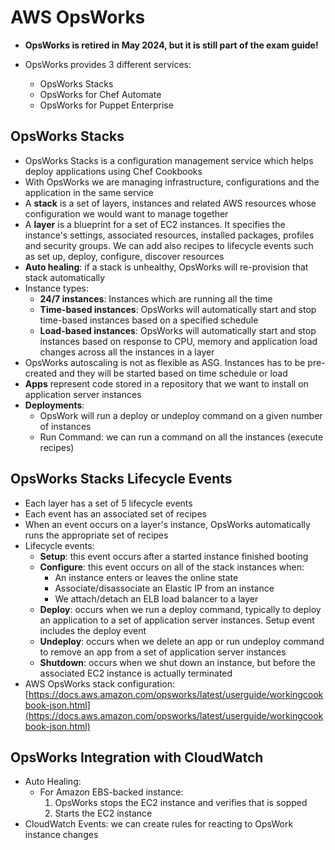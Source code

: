 # AWS OpsWorks

- **OpsWorks is retired in May 2024, but it is still part of the exam guide!**

- OpsWorks provides 3 different services:
    - OpsWorks Stacks
    - OpsWorks for Chef Automate
    - OpsWorks for Puppet Enterprise

## OpsWorks Stacks

- OpsWorks Stacks is a configuration management service which helps deploy applications using Chef Cookbooks
- With OpsWorks we are managing infrastructure, configurations and the application in the same service
- A **stack** is a set of layers, instances and related AWS resources whose configuration we would want to manage together
- A **layer** is a blueprint for a set of EC2 instances. It specifies the instance's settings, associated resources, installed packages, profiles and security groups. We can add also recipes to lifecycle events such as set up, deploy, configure, discover resources
- **Auto healing**: if a stack is unhealthy, OpsWorks will re-provision that stack automatically
- Instance types:
    - **24/7 instances**: Instances which are running all the time
    - **Time-based instances**: OpsWorks will automatically start and stop time-based instances based on a specified schedule
    - **Load-based instances**: OpsWorks will automatically start and stop instances based on response to CPU, memory and application load changes across all the instances in a layer
- OpsWorks autoscaling is not as flexible as ASG. Instances has to be pre-created and they will be started based on time schedule or load
- **Apps** represent code stored in a repository that we want to install on application server instances
- **Deployments**: 
    - OpsWork will run a deploy or undeploy command on a given number of instances
    - Run Command: we can run a command on all the instances (execute recipes)

## OpsWorks Stacks Lifecycle Events

- Each layer has a set of 5 lifecycle events
- Each event has an associated set of recipes
- When an event occurs on a layer's instance, OpsWorks automatically runs the appropriate set of recipes
- Lifecycle events:
    - **Setup**: this event occurs after a started instance finished booting
    - **Configure**: this event occurs on all of the stack instances when:
        - An instance enters or leaves the online state
        - Associate/disassociate an Elastic IP from an instance
        - We attach/detach an ELB load balancer to a layer
    - **Deploy**: occurs when we run a deploy command, typically to deploy an application to a set of application server instances. Setup event includes the deploy event
    - **Undeploy**: occurs when we delete an app or run undeploy command to remove an app from a set of application server instances
    - **Shutdown**: occurs when we shut down an instance, but before the associated EC2 instance is actually terminated
- AWS OpsWorks stack configuration: [https://docs.aws.amazon.com/opsworks/latest/userguide/workingcookbook-json.html](https://docs.aws.amazon.com/opsworks/latest/userguide/workingcookbook-json.html)

## OpsWorks Integration with CloudWatch

- Auto Healing:
    - For Amazon EBS-backed instance:
        1. OpsWorks stops the EC2 instance and verifies that is sopped
        2. Starts the EC2 instance
- CloudWatch Events: we can create rules for reacting to OpsWork instance changes
